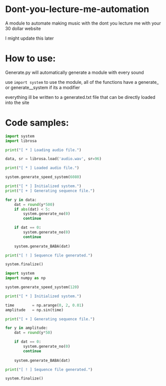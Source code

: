 # Dont-you-lecture-me-automation
A module to automate making music with the dont you lecture me with your 30 dollar website

I might update this later


# How to use:
Generate.py will automatically generate a module with every sound

use `import system` to use the module, all of the functions have a generate_<SOUNDNAME> or generate_<FUNCTION>_system if its a modifier

everything ill be written to a generated.txt file that can be directly loaded into the site
  
  
# Code samples:
  
```py
import system
import librosa

print("[ * ] Loading audio file.")

data, sr = librosa.load('audio.wav', sr=96)

print("[ * ] Loaded audio file.")

system.generate_speed_system(6080)

print("[ * ] Initialized system.")
print("[ + ] Generating sequence file.")

for y in data:
    dat = round(y*500)
    if abs(dat) < 5:
        system.generate_no(0)
        continue

    if dat == 0:
        system.generate_no(0)
        continue
    
    system.generate_BABA(dat)

print("[ ! ] Sequence file generated.")

system.finalize()
```
```py
import system
import numpy as np

system.generate_speed_system(120)

print("[ * ] Initialized system.")

time        = np.arange(0, 2, 0.01)
amplitude   = np.sin(time)

print("[ + ] Generating sequence file.")

for y in amplitude:
    dat = round(y*50)

    if dat == 0:
        system.generate_no(0)
        continue
    
    system.generate_BABA(dat)

print("[ ! ] Sequence file generated.")

system.finalize()
```
